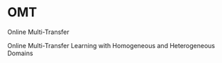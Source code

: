 # OMT
Online Multi-Transfer

Online Multi-Transfer Learning with Homogeneous and Heterogeneous Domains

